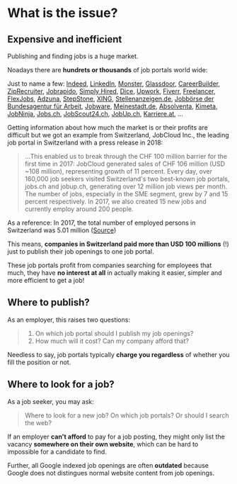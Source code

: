 # What is the issue?

## Expensive and inefficient

Publishing and finding jobs is a huge market. 

Noadays there are **hundrets or thousands** of job portals world wide:

Just to name a few: [Indeed](https://www.indeed.com), [LinkedIn](https://www.linkedin.com), [Monster](https://www.monster.com), [Glassdoor](https://www.glassdoor.com), [CareerBuilder](https://www.careerbuilder.com), [ZipRecruiter](https://www.ziprecruiter.com), [Jobrapido](https://de.jobrapido.com), [Simply Hired](https://www.simplyhired.com), [Dice](https://www.dice.com), [Upwork](https://www.upwork.com), [Fiverr](https://www.fiverr.com), [Freelancer](https://www.freelancer.com), [FlexJobs](https://www.flexjobs.com), [Adzuna](https://www.adzuna.com), [StepStone](https://www.stepstone.de), [XING](https://www.xing.com), [Stellenanzeigen.de](https://www.stellenanzeigen.de), [Jobbörse der Bundesagentur für Arbeit](https://www.arbeitsagentur.de/jobsuche), [Jobware](https://www.jobware.de), [Meinestadt.de](https://www.meinestadt.de), [Absolventa](https://www.absolventa.de), [Kimeta](https://www.kimeta.de), [JobNinja](https://www.jobninja.com), [Jobs.ch](https://www.jobs.ch), [JobScout24.ch](https://www.jobscout24.ch), [JobUp.ch](https://www.jobup.ch), [Karriere.at](https://www.karriere.at), ...

Getting information about how much the market is or their profits are difficult but we got an example from Switzerland, JobCloud Inc., the leading job portal in Switzerland with a press release in 2018:

> ...This enabled us to break through the CHF 100 million barrier for the first time in 2017: JobCloud generated sales of CHF 106 million (USD ~108 million), representing growth of 11 percent. Every day, over 160,000 job seekers visited Switzerland's two best-known job portals, jobs.ch and jobup.ch, generating over 12 million job views per month. The number of jobs, especially in the SME segment, grew by 7 and 15 percent respectively. In 2017, we also created 15 new jobs and currently employ around 200 people.

As a reference: In 2017, the total number of employed persons in Switzerland was 5.01 million ([Source](https://www.swissstats.bfs.admin.ch/collection/ch.admin.bfs.swissstat.en.issue18000251800/article/issue18000251800-06))

This means, **companies in Switzerland paid more than USD 100 millions** (!) just to publish their job openings to one job portal.

These job portals profit from companies searching for employees that much, they have **no interest at all** in actually making it easier, simpler and more efficient to get a job!

## Where to publish?

As an employer, this raises two questions: 

> 1. On which job portal should I publish my job openings?
> 2. How much will it cost? Can my company afford that?

Needless to say, job portals typically **charge you regardless** of whether you fill the position or not. 

## Where to look for a job?

As a job seeker, you may ask:

> Where to look for a new job? On which job portals? Or should I search the web?

If an employer **can't afford** to pay for a job posting, they might only list the vacancy **somewhere on their own website**, which can be hard to impossible for a candidate to find. 

Further, all Google indexed job openings are often **outdated** because Google does not distingues normal website content from job openings.